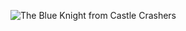 ![The Blue Knight from Castle Crashers](https://user-images.githubusercontent.com/79383327/109409134-1324d600-795e-11eb-8841-ecf7a5b9f8e0.png)
